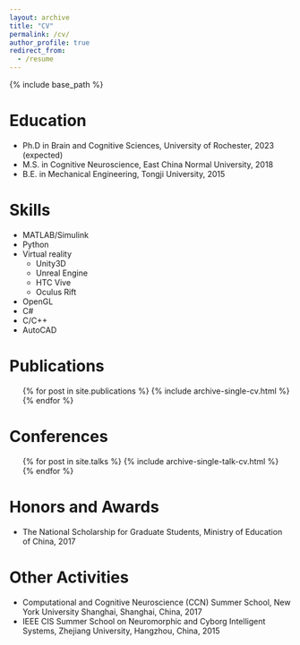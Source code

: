 ```yaml
---
layout: archive
title: "CV"
permalink: /cv/
author_profile: true
redirect_from:
  - /resume
---
```


{% include base_path %}

Education
======
* Ph.D in Brain and Cognitive Sciences, University of Rochester, 2023 (expected)
* M.S. in Cognitive Neuroscience, East China Normal University, 2018
* B.E. in Mechanical Engineering, Tongji University, 2015

Skills
======
* MATLAB/Simulink
* Python
* Virtual reality
  * Unity3D
  * Unreal Engine
  * HTC Vive
  * Oculus Rift
* OpenGL
* C#
* C/C++
* AutoCAD

Publications
======
  <ul>{% for post in site.publications %}
    {% include archive-single-cv.html %}
  {% endfor %}</ul>
  
Conferences
======
  <ul>{% for post in site.talks %}
    {% include archive-single-talk-cv.html %}
  {% endfor %}</ul>

Honors and Awards
======
* The National Scholarship for Graduate Students, Ministry of Education of China, 2017

Other Activities
======
* Computational and Cognitive Neuroscience (CCN) Summer School, New York University Shanghai, Shanghai, China, 2017
* IEEE CIS Summer School on Neuromorphic and Cyborg Intelligent Systems, Zhejiang University, Hangzhou, China, 2015

